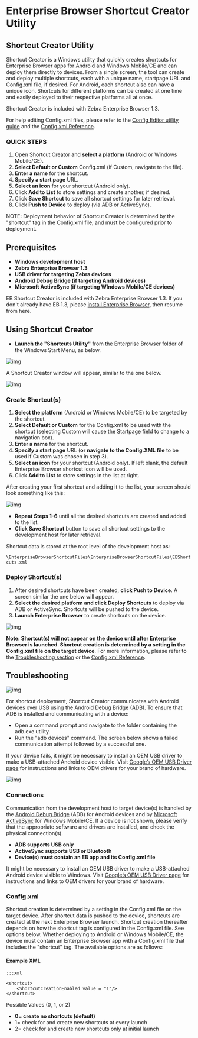 # Enterprise Browser Shortcut Creator Utility 

## Shortcut Creator Utility
Shortcut Creator is a Windows utility that quickly creates shortcuts for Enterprise Browser apps for Android and Windows Mobile/CE and can deploy them directly to devices. From a single screen, the tool can create and deploy multiple shortcuts, each with a unique name, startpage URL and Config.xml file, if desired. For Android, each shortcut also can have a unique icon. Shortcuts for different platforms can be created at one time and easily deployed to their respective platforms all at once. 

Shortcut Creator is included with Zebra Enterprise Browser 1.3. 

For help editing Config.xml files, please refer to the [Config Editor utility guide](../guide/ConfigEditor) and the [Config.xml Reference](../guide/configreference). 


### QUICK STEPS
1. Open Shortcut Creator and **select a platform** (Android or Windows Mobile/CE).
2. **Select Default or Custom** Config.xml (if Custom, navigate to the file).
3. **Enter a name** for the shortcut.
4. **Specify a start page** URL.
5. **Select an icon** for your shortcut (Android only).
6. Click **Add to List** to store settings and create another, if desired. 
7. Click **Save Shortcut** to save all shortcut settings for later retrieval.
8. Click **Push to Device** to deploy (via ADB or ActiveSync).

NOTE: Deployment behavior of Shortcut Creator is determined by the "shortcut" tag in the Config.xml file, and must be configured prior to deployment.  

## Prerequisites
* **Windows development host**
* **Zebra Enterprise Browser 1.3**
* **USB driver for targeting Zebra devices**
* **Android Debug Bridge (if targeting Android devices)**
* **Microsoft ActiveSync (if targeting WIndows Mobile/CE devices)**

EB Shortcut Creator is included with Zebra Enterprise Browser 1.3. If you don't already have EB 1.3, please [install Enterprise Browser](../guide/setup), then resume from here. 

## Using Shortcut Creator

* **Launch the "Shortcuts Utility"** from the Enterprise Browser folder of the Windows Start Menu, as below. 

![img](images/Utilities/Shortcut_Creator_01.jpg)

A Shortcut Creator window will appear, similar to the one below.  

![img](images/Utilities/Shortcut_Creator_02.jpg)

### Create Shortcut(s)

1. **Select the platform** (Android or Windows Mobile/CE) to be targeted by the shortcut.
2. **Select Default or Custom** for the Config.xml to be used with the shortcut (selecting Custom will cause the Startpage field to change to a navigation box).
3. **Enter a name** for the shortcut.
4. **Specify a start page** URL (**or navigate to the Config.XML file** to be used if Custom was chosen in step 3). 
5. **Select an icon** for your shortcut (Android only). If left blank, the default Enterprise Browser shortcut icon will be used.
6. Click **Add to List** to store settings in the list at right.

After creating your first shortcut and adding it to the list, your screen should look something like this:   

![img](images/Utilities/Shortcut_Creator_03.jpg)

* **Repeat Steps 1-6** until all the desired shortcuts are created and added to the list. 
* **Click Save Shortcut** button to save all shortcut settings to the development host for later retrieval. 

Shortcut data is stored at the root level of the development host as: 

`\EnterpriseBrowserShortcutFiles\EnterpriseBrowserShortcutFiles\EBShortcuts.xml` 

### Deploy Shortcut(s)

1. After desired shortcuts have been created, **click Push to Device**. A screen similar the one below will appear. 
2. **Select the desired platform and click Deploy Shortcuts** to deploy via ADB or ActiveSync. Shortcuts will be pushed to the device. 
3. **Launch Enterprise Browser** to create shortcuts on the device.  

![img](images/Utilities/Shortcut_Creator_04.jpg)

**Note: Shortcut(s) will not appear on the device until after Enterprise Browser is launched. Shortcut creation is determined by a setting in the Config.xml file on the target device**. For more information, please refer to the [Troubleshooting section](../guide/ShortcutCreator?Troubleshooting) or the [Config.xml Reference](../guide/configreference). 

## Troubleshooting

![img](images/Utilities/Shortcut_Creator_05.jpg)

For shortcut deployment, Shortcut Creator communicates with Android devices over USB using the Android Debug Bridge (ADB). To ensure that ADB is installed and communicating with a device: 

* Open a command prompt and navigate to the folder containing the adb.exe utility.
* Run the "adb devices" command. The screen below shows a failed communication attempt followed by a successful one. 

If your device fails, it might be necessary to install an OEM USB driver to make a USB-attached Android device visible. Visit [Google’s OEM USB Driver page](http://developer.android.com/tools/extras/oem-usb.html) for instructions and links to OEM drivers for your brand of hardware.


![img](images/Utilities/Shortcut_Creator_06.jpg)

### Connections
Communication from the development host to target device(s) is handled by the [Android Debug Bridge](http://developer.android.com/tools/help/adb.html) (ADB) for Android devices and by [Microsoft ActiveSync](http://www.microsoft.com/en-us/download/details.aspx?id=15) for Windows Mobile/CE. If a device is not shown, please verify that the appropriate software and drivers are installed, and check the physical connection(s). 

* **ADB supports USB only**
* **ActiveSync supports USB or Bluetooth** 
* **Device(s) must contain an EB app and its Config.xml file**  

It might be necessary to install an OEM USB driver to make a USB-attached Android device visible to Windows. Visit [Google’s OEM USB Driver page](http://developer.android.com/tools/extras/oem-usb.html) for instructions and links to OEM drivers for your brand of hardware.

### Config.xml
Shortcut creation is determined by a setting in the Config.xml file on the target device. After shortcut data is pushed to the device, shortcuts are created at the next Enterprise Browser launch. Shortcut creation thereafter depends on how the shortcut tag is configured in the Config.xml file. See options below. Whether deploying to Android or Windows Mobile/CE, the device must contain an Enterprise Browser app with a Config.xml file that includes the "shortcut" tag. The available options are as follows:  

#### Example XML

 	:::xml

	<shortcut>
		<ShortcutCreationEnabled value = "1"/>
	</shortcut>


Possible Values (0, 1, or 2)

* **0= create no shortcuts (default)**
* 1= check for and create new shortcuts at every launch
* 2= check for and create new shortcuts only at initial launch



